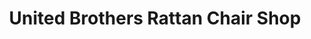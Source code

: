 ---
title: "United Brothers Rattan Chair Shop"
url: /monrovia/united-brothers-rattan-chair-shop-un-drive/
shop: Möbel
---